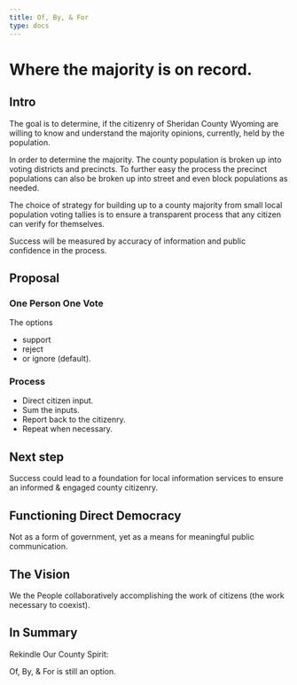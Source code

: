 ```yaml
---
title: Of, By, & For
type: docs
---
```


# Where the majority is on record.

## Intro
The goal is to determine, if the 
citizenry of Sheridan County Wyoming
are willing to know and understand
the majority opinions, currently,
held by the population.

In order to determine the 
majority. The county 
population is broken up into 
voting districts and precincts. To
further easy the process the precinct
populations can also be broken up
into street and even block populations 
as needed.

The choice of strategy for building up
to a county majority from small local 
population voting tallies is to ensure a 
transparent process that any citizen
can verify for themselves. 

Success will be measured by accuracy of 
information and public confidence in the 
process.

## Proposal
### One Person One Vote
The options
* support
* reject
* or  ignore (default).

### Process
* Direct citizen input. 
* Sum the inputs. 
* Report back to the citizenry. 
* Repeat when necessary.

## Next step
Success could lead to a foundation 
for local information services to ensure an
informed & engaged county citizenry.

## Functioning Direct Democracy
Not as a form of government, yet
as a means for meaningful 
public communication.

## The Vision 
We the People collaboratively 
accomplishing the work of citizens 
(the work necessary to coexist). 

## In Summary
Rekindle Our County Spirit:

Of, By, & For is still an option.
